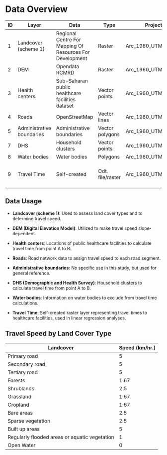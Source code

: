 # Data Overview

| ID | Layer                        | Data                                  | Type          | Projection          | Source                                                                                   |
|----|------------------------------|---------------------------------------|---------------|---------------------|------------------------------------------------------------------------------------------|
| 1  | Landcover (scheme 1)        | Regional Centre For Mapping Of Resources For Development  | Raster        | Arc_1960_UTM_Zone_35N | [Link](http://geoportal.rcmrd.org/layers/servir%3Auganda_sentinel2_lulc2016)         |
| 2  | DEM                          | Opendata RCMRD                        | Raster        | Arc_1960_UTM_Zone_35N | [Link](https://opendata.rcmrd.org/datasets/uganda-srtm-dem-30-meters)                |
| 3  | Health centers               | Sub-Saharan public healthcare facilities dataset | Vector points | Arc_1960_UTM_Zone_35N | [Link](https://doi.org/10.1038/s41597-019-0142-2)                                    |
| 4  | Roads                        | OpenStreetMap                         | Vector lines  | Arc_1960_UTM_Zone_35N | [Link](https://data.humdata.org/dataset/hotosm_uga_roads)                              |
| 5  | Administrative boundaries    | Administrative boundaries             | Vector polygons | Arc_1960_UTM_Zone_35N | [Link](https://data.humdata.org/dataset/cod-ab-uga?)                                  |
| 7  | DHS                          | Household clusters                    | Vector points | Arc_1960_UTM_Zone_35N | [Link](https://dhsprogram.com/pubs/pdf/FR333/FR333.pdf)                                |
| 8  | Water bodies                 | Water bodies                          | Polygons      | Arc_1960_UTM_Zone_35N | [Link](https://geoportal.icpac.net/layers/geonode:uga_water_areas_dcw)                |
| 9  | Travel Time                  | Self-created                          | Odt. file/raster        | Arc_1960_UTM_Zone_35N | [odt_file](https://github.com/RikLubbers/PhD-Code/blob/main/Study_1/DATA/Travel_time.ods), Raster upon request                                                                            |

## Data Usage

- **Landcover (scheme 1)**: Used to assess land cover types and to determine travel speed.

- **DEM (Digital Elevation Model)**: Utilized to make travel speed slope-dependent.

- **Health centers**: Locations of public healthcare facilities to calculate travel time from point A to B.

- **Roads**: Road network data to assign travel speed to each road segment.

- **Administrative boundaries**: No specific use in this study, but used for general reference.

- **DHS (Demographic and Health Survey)**: Household clusters to calculate travel time from point A to B.

- **Water bodies**: Information on water bodies to exclude from travel time calculations.

- **Travel Time**: Self-created raster layer representing travel times to healthcare facilities, used in linear regression analyses.

## Travel Speed by Land Cover Type

| Landcover                                            | Speed (km/hr.) |
|------------------------------------------------------|----------------|
| Primary road                                         | 5              |
| Secondary road                                       | 5              |
| Tertiary road                                       | 5              |
| Forests                                              | 1.67           |
| Shrublands                                           | 2.5            |
| Grassland                                            | 1.67           |
| Cropland                                             | 1.67           |
| Bare areas                                           | 2.5            |
| Sparse vegetation                                    | 2.5            |
| Built up areas                                       | 5              |
| Regularly flooded areas or aquatic vegetation       | 1              |
| Open Water                                           | 0              |

